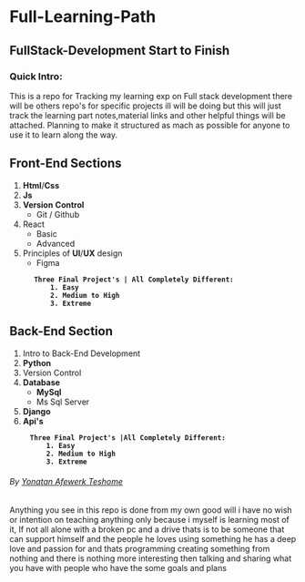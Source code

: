 <h1><strong>Full-Learning-Path</strong></h1>


<h2><strong>FullStack-Development Start to Finish</strong></h2>

<h3><strong>Quick Intro:</strong></h3>
<p>This is a repo for Tracking my learning exp on Full stack development there will be others repo's for specific projects ill will be doing but this will just track the learning part notes,material links and other helpful things will be attached. Planning to make it structured as mach as possible for anyone to use it to learn along the way.</p>

<h2><strong>Front-End Sections</strong></h2>

  1. **Html**/**Css**
  2. **Js**
  3. **Version** **Control**
      - Git / Github
  4. React
      - Basic
      - Advanced 
  5. Principles of **UI**/**UX** design
      - Figma

<strong>      

          Three Final Project's | All Completely Different:
              1. Easy
              2. Medium to High 
              3. Extreme
</strong>
<h2><strong>Back-End Section</strong></h2>

  1. Intro to Back-End Development
  2. **Python**
  3. Version Control
  4. **Database**
      - **MySql**
      - Ms Sql Server
  5. **Django**
  6. **Api's**
  
  <strong>

         Three Final Project's |All Completely Different:
             1. Easy
             2. Medium to High 
             3. Extreme   
</strong>




<h6>By <a href="https://t.me/Toyxna">Yonatan Afewerk Teshome</a></h6>
Anything you see in this repo is done from my own good will i have no wish or intention on teaching anything only because i myself is learning most of it, If not all alone with a broken pc and a drive thats is to be someone that can support himself and the people he loves using something he has a deep love and passion for and thats programming creating something from nothing and there is nothing more interesting then talking and sharing what you have with people who have the some goals and plans